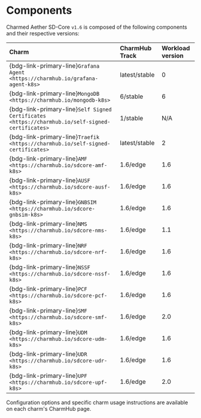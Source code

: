 # Components

Charmed Aether SD-Core `v1.6` is composed of the following components and their respective versions:

| **Charm**                                                                                         | **CharmHub Track** | **Workload version** |
| :------------------------------------------------------------------------------------------------ | :----------------- | :------------------- |
| {bdg-link-primary-line}`Grafana Agent  <https://charmhub.io/grafana-agent-k8s>`                   | latest/stable      | 0                    |
| {bdg-link-primary-line}`MongoDB  <https://charmhub.io/mongodb-k8s>`                               | 6/stable           | 6                    |
| {bdg-link-primary-line}`Self Signed Certificates  <https://charmhub.io/self-signed-certificates>` | 1/stable           | N/A                  |
| {bdg-link-primary-line}`Traefik  <https://charmhub.io/self-signed-certificates>`                  | latest/stable      | 2                    |
| {bdg-link-primary-line}`AMF  <https://charmhub.io/sdcore-amf-k8s>`                                | 1.6/edge           | 1.6                  |
| {bdg-link-primary-line}`AUSF  <https://charmhub.io/sdcore-ausf-k8s>`                              | 1.6/edge           | 1.6                  |
| {bdg-link-primary-line}`GNBSIM  <https://charmhub.io/sdcore-gnbsim-k8s>`                          | 1.6/edge           | 1.6                  |
| {bdg-link-primary-line}`NMS  <https://charmhub.io/sdcore-nms-k8s>`                                | 1.6/edge           | 1.1                  |
| {bdg-link-primary-line}`NRF  <https://charmhub.io/sdcore-nrf-k8s>`                                | 1.6/edge           | 1.6                  |
| {bdg-link-primary-line}`NSSF  <https://charmhub.io/sdcore-nssf-k8s>`                              | 1.6/edge           | 1.6                  |
| {bdg-link-primary-line}`PCF  <https://charmhub.io/sdcore-pcf-k8s>`                                | 1.6/edge           | 1.6                  |
| {bdg-link-primary-line}`SMF  <https://charmhub.io/sdcore-smf-k8s>`                                | 1.6/edge           | 2.0                  |
| {bdg-link-primary-line}`UDM  <https://charmhub.io/sdcore-udm-k8s>`                                | 1.6/edge           | 1.6                  |
| {bdg-link-primary-line}`UDR  <https://charmhub.io/sdcore-udr-k8s>`                                | 1.6/edge           | 1.6                  |
| {bdg-link-primary-line}`UPF  <https://charmhub.io/sdcore-upf-k8s>`                                | 1.6/edge           | 2.0                  |

Configuration options and specific charm usage instructions are available on each charm's CharmHub page.
